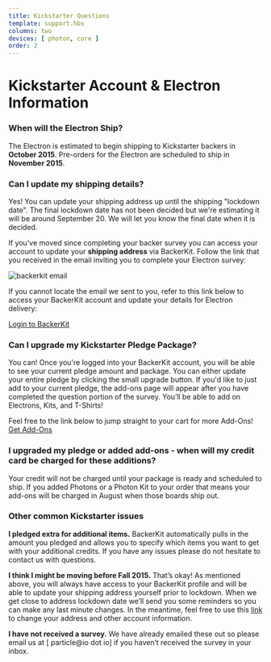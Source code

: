 ```yaml
---
title: Kickstarter Questions
template: support.hbs
columns: two
devices: [ photon, core ]
order: 2
---
```


Kickstarter Account & Electron Information
===

### When will the Electron Ship?

The Electron is estimated to begin shipping to Kickstarter backers in **October 2015**. Pre-orders for the Electron are scheduled to ship in **November 2015**. 

### Can I update my shipping details?

Yes! You can update your shipping address up until the shipping "lockdown date". The final lockdown date has not been decided but we're estimating it will be around September 20. We will let you know the final date when it is decided.

If you've moved since completing your backer survey you can access your account to update your **shipping address** via BackerKit. Follow the link that you received in the email inviting you to complete your Electron survey:

<img src="https://ksr-ugc.imgix.net/assets/004/070/696/7c6faf2f5bade9b7d675551f6139e7e7_original.png?v=1435682538&w=639&fit=max&auto=format&lossless=true&s=d8220be169bfe80516dcafcc35500a31" alt="backerkit email">

If you cannot locate the email we sent to you, refer to this link below to
access your BackerKit account and update your details for Electron delivery:

<a href="https://spark-electron-cellular-dev-kit-with-a-simple-data.backerkit.com/" target=_blank class="button">Login to BackerKit</a>

### Can I upgrade my Kickstarter Pledge Package?

You can! Once you're logged into your BackerKit account, you will be able to see your current pledge amount and package. You can either update your entire pledge by clicking the small upgrade button. If you'd like to just add to your current pledge, the add-ons page will appear after you have completed the question portion of the survey. You’ll be able to add on Electrons, Kits, and T-Shirts!

Feel free to the link below to jump straight to your cart for more Add-Ons!
<a href="https://spark-electron-cellular-dev-kit-with-a-simple-data.backerkit.com/backer/addons" target=_blank class="button">Get Add-Ons</a>

### I upgraded my pledge or added add-ons - when will my credit card be charged for these additions?

Your credit will not be charged until your package is ready and scheduled to ship. If you added Photons or a Photon Kit to your order that means your add-ons will be charged in August when those boards ship out.

### Other common Kickstarter issues

**I pledged extra for additional items.**
BackerKit automatically pulls in the amount you pledged and allows you to specify which items you want to get with your additional credits. If you have any issues please do not hesitate to contact us with questions.

**I think I might be moving before Fall 2015.** That’s okay! As mentioned above, you will always have access to your BackerKit profile and will be able to update your shipping address yourself prior to lockdown. When we get close to address lockdown date we’ll send you some reminders so you can make any last minute changes. In the meantime, feel free to use this [link](https://spark-electron-cellular-dev-kit-with-a-simple-data.backerkit.com/) to change your address and other account information.

**I have not received a survey.** We have already emailed these out so please email us at [ particle@io dot io] if you haven’t received the survey in your inbox.

